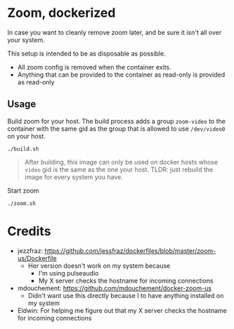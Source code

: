 # Zoom, dockerized

In case you want to cleanly remove zoom later, and be sure it isn't all over your system.

This setup is intended to be as disposable as possible.

+ All zoom config is removed when the container exits.
+ Anything that can be provided to the container as read-only is provided as read-only

## Usage

Build zoom for your host. The build process adds a group `zoom-video` to the container with the same gid as the group that is allowed to use `/dev/video0` on your host.

```
./build.sh
```

> After building, this image can only be used on docker hosts whose `video` gid is the same as the one your host.
> TLDR: just rebuild the image for every system you have.

Start zoom

```
./zoom.sh
```

# Credits

+ jezzfraz: https://github.com/jessfraz/dockerfiles/blob/master/zoom-us/Dockerfile
  + Her version doesn't work on my system because
    + I'm using pulseaudio
    + My X server checks the hostname for incoming connections
+ mdouchement: https://github.com/mdouchement/docker-zoom-us
  + Didn't want use this directly because I to have anything installed on my system
+ Eldwin: For helping me figure out that my X server checks the hostname for incoming connections
